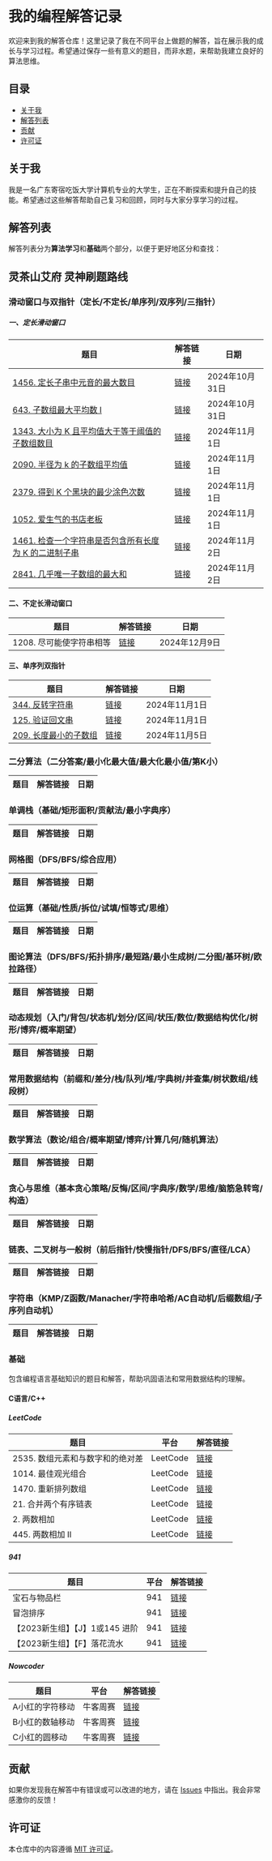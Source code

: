 # 我的编程解答记录

欢迎来到我的解答仓库！这里记录了我在不同平台上做题的解答，旨在展示我的成长与学习过程。希望通过保存一些有意义的题目，而非水题，来帮助我建立良好的算法思维。

## 目录

- [关于我](#关于我)
- [解答列表](#解答列表)
- [贡献](#贡献)
- [许可证](#许可证)

## 关于我

我是一名广东寄宿吃饭大学计算机专业的大学生，正在不断探索和提升自己的技能。希望通过这些解答帮助自己复习和回顾，同时与大家分享学习的过程。

## 解答列表

解答列表分为**算法学习**和**基础**两个部分，以便于更好地区分和查找：

## 灵茶山艾府 灵神刷题路线

### 滑动窗口与双指针（定长/不定长/单序列/双序列/三指针）

##### 一、定长滑动窗口

| 题目       | 解答链接                   | 日期     |
|------------|---------------------------|----------|
| [1456. 定长子串中元音的最大数目](https://leetcode.cn/problems/maximum-number-of-vowels-in-a-substring-of-given-length/description/) | [链接](https://github.com/PCFXPCFX/Programming-Answers/edit/main/EndlessCheng/1456.%20%E5%AE%9A%E9%95%BF%E5%AD%90%E4%B8%B2%E4%B8%AD%E5%85%83%E9%9F%B3%E7%9A%84%E6%9C%80%E5%A4%A7%E6%95%B0%E7%9B%AE.md) | 2024年10月31日 |
|[643. 子数组最大平均数 I](https://leetcode.cn/problems/maximum-average-subarray-i/description/) | [链接](https://github.com/PCFXPCFX/Programming-Answers/blob/main/EndlessCheng/643.%20%E5%AD%90%E6%95%B0%E7%BB%84%E6%9C%80%E5%A4%A7%E5%B9%B3%E5%9D%87%E6%95%B0%20I.cpp) | 2024年10月31日 |
|[1343. 大小为 K 且平均值大于等于阈值的子数组数目](https://leetcode.cn/problems/number-of-sub-arrays-of-size-k-and-average-greater-than-or-equal-to-threshold/description/)  | [链接](https://github.com/PCFXPCFX/Programming-Answers/blob/main/EndlessCheng/1343.%20%E5%A4%A7%E5%B0%8F%E4%B8%BA%20K%20%E4%B8%94%E5%B9%B3%E5%9D%87%E5%80%BC%E5%A4%A7%E4%BA%8E%E7%AD%89%E4%BA%8E%E9%98%88%E5%80%BC%E7%9A%84%E5%AD%90%E6%95%B0%E7%BB%84%E6%95%B0%E7%9B%AE.cpp)   | 2024年11月1日 |
|[2090. 半径为 k 的子数组平均值](https://leetcode.cn/problems/k-radius-subarray-averages/) |[链接](https://github.com/PCFXPCFX/Programming-Answers/blob/main/EndlessCheng/2090.%20%E5%8D%8A%E5%BE%84%E4%B8%BA%20k%20%E7%9A%84%E5%AD%90%E6%95%B0%E7%BB%84%E5%B9%B3%E5%9D%87%E5%80%BC.cpp) |2024年11月1日|
|[2379. 得到 K 个黑块的最少涂色次数](https://leetcode.cn/problems/minimum-recolors-to-get-k-consecutive-black-blocks/) | [链接](https://github.com/PCFXPCFX/Programming-Answers/blob/main/EndlessCheng/2379.%20%E5%BE%97%E5%88%B0%20K%20%E4%B8%AA%E9%BB%91%E5%9D%97%E7%9A%84%E6%9C%80%E5%B0%91%E6%B6%82%E8%89%B2%E6%AC%A1%E6%95%B0.cpp) | 2024年11月1日 |
|[1052. 爱生气的书店老板](https://leetcode.cn/problems/grumpy-bookstore-owner/description/) | [链接](https://github.com/PCFXPCFX/Programming-Answers/blob/main/EndlessCheng/1052.%20%E7%88%B1%E7%94%9F%E6%B0%94%E7%9A%84%E4%B9%A6%E5%BA%97%E8%80%81%E6%9D%BF.cpp) | 2024年11月1日 |
|[1461. 检查一个字符串是否包含所有长度为 K 的二进制子串](https://leetcode.cn/problems/check-if-a-string-contains-all-binary-codes-of-size-k/description/) | [链接](https://github.com/PCFXPCFX/Programming-Answers/blob/main/EndlessCheng/1461.%20%E6%A3%80%E6%9F%A5%E4%B8%80%E4%B8%AA%E5%AD%97%E7%AC%A6%E4%B8%B2%E6%98%AF%E5%90%A6%E5%8C%85%E5%90%AB%E6%89%80%E6%9C%89%E9%95%BF%E5%BA%A6%E4%B8%BA%20K%20%E7%9A%84%E4%BA%8C%E8%BF%9B%E5%88%B6%E5%AD%90%E4%B8%B2.cpp) | 2024年11月2日 |
|[2841. 几乎唯一子数组的最大和](https://leetcode.cn/problems/maximum-sum-of-almost-unique-subarray/description/)  | [链接](https://github.com/PCFXPCFX/Programming-Answers/blob/main/EndlessCheng/2841.%20%E5%87%A0%E4%B9%8E%E5%94%AF%E4%B8%80%E5%AD%90%E6%95%B0%E7%BB%84%E7%9A%84%E6%9C%80%E5%A4%A7%E5%92%8C.cpp) |2024年11月2日|

#### 二、不定长滑动窗口
| 题目       | 解答链接                   | 日期     |
|------------|---------------------------|----------|
|1208. 尽可能使字符串相等 |[链接](https://github.com/PCFXPCFX/Programming-Answers/blob/main/EndlessCheng/1208.%20%E5%B0%BD%E5%8F%AF%E8%83%BD%E4%BD%BF%E5%AD%97%E7%AC%A6%E4%B8%B2%E7%9B%B8%E7%AD%89.cpp)|2024年12月9日|

#### 三、单序列双指针
| 题目       | 解答链接                   | 日期     |
|------------|---------------------------|----------|
| [344. 反转字符串](https://leetcode.cn/problems/reverse-string/description/)|[链接](https://github.com/PCFXPCFX/Programming-Answers/blob/main/EndlessCheng/344.%20%E5%8F%8D%E8%BD%AC%E5%AD%97%E7%AC%A6%E4%B8%B2.md) |2024年11月1日|
|[125. 验证回文串](https://leetcode.cn/problems/valid-palindrome) |[链接](https://github.com/PCFXPCFX/Programming-Answers/blob/main/EndlessCheng/125.%20%E9%AA%8C%E8%AF%81%E5%9B%9E%E6%96%87%E4%B8%B2.md) |2024年11月1日 |
|[209. 长度最小的子数组](https://leetcode.cn/problems/minimum-size-subarray-sum/description/) |[链接](https://github.com/PCFXPCFX/Programming-Answers/blob/main/EndlessCheng/209.%20%E9%95%BF%E5%BA%A6%E6%9C%80%E5%B0%8F%E7%9A%84%E5%AD%90%E6%95%B0%E7%BB%84.md) | 2024年11月5日 |




### 二分算法（二分答案/最小化最大值/最大化最小值/第K小）
| 题目       | 解答链接                   | 日期     |
|------------|---------------------------|----------|
### 单调栈（基础/矩形面积/贡献法/最小字典序）
| 题目       | 解答链接                   | 日期     |
|------------|---------------------------|----------|
### 网格图（DFS/BFS/综合应用）
| 题目       | 解答链接                   | 日期     |
|------------|---------------------------|----------|
### 位运算（基础/性质/拆位/试填/恒等式/思维）
| 题目       | 解答链接                   | 日期     |
|------------|---------------------------|----------|
### 图论算法（DFS/BFS/拓扑排序/最短路/最小生成树/二分图/基环树/欧拉路径）
| 题目       | 解答链接                   | 日期     |
|------------|---------------------------|----------|
### 动态规划（入门/背包/状态机/划分/区间/状压/数位/数据结构优化/树形/博弈/概率期望）
| 题目       | 解答链接                   | 日期     |
|------------|---------------------------|----------|
### 常用数据结构（前缀和/差分/栈/队列/堆/字典树/并查集/树状数组/线段树）
| 题目       | 解答链接                   | 日期     |
|------------|---------------------------|----------|
### 数学算法（数论/组合/概率期望/博弈/计算几何/随机算法）
| 题目       | 解答链接                   | 日期     |
|------------|---------------------------|----------|
### 贪心与思维（基本贪心策略/反悔/区间/字典序/数学/思维/脑筋急转弯/构造）
| 题目       | 解答链接                   | 日期     |
|------------|---------------------------|----------|
### 链表、二叉树与一般树（前后指针/快慢指针/DFS/BFS/直径/LCA）
| 题目       | 解答链接                   | 日期     |
|------------|---------------------------|----------|
### 字符串（KMP/Z函数/Manacher/字符串哈希/AC自动机/后缀数组/子序列自动机）
| 题目       | 解答链接                   | 日期     |
|------------|---------------------------|----------|

### 基础

包含编程语言基础知识的题目和解答，帮助巩固语法和常用数据结构的理解。

#### C语言/C++

##### LeetCode

| 题目                               | 平台      | 解答链接                                                                                                                                     |
|-----------------------------------|-----------|--------------------------------------------------------------------------------------------------------------------------------------------|
| 2535. 数组元素和与数字和的绝对差 | LeetCode  | [链接](https://github.com/PCFXPCFX/leetcode-solution/blob/main/leetcode/2535difference-between-element-sum-and-digit-sum-of-an-array.c) |
| 1014. 最佳观光组合               | LeetCode  | [链接](https://github.com/PCFXPCFX/leetcode-solution/blob/main/leetcode/1014.%20Best%20Sightseeing%20Pair.c)                           |
| 1470. 重新排列数组               | LeetCode  | [链接](https://github.com/PCFXPCFX/Programming-Answers/blob/main/leetcode/1470.%20%E9%87%8D%E6%96%B0%E6%8E%92%E5%88%97%E6%95%B0%E7%BB%84) |
| 21. 合并两个有序链表             | LeetCode  | [链接](https://github.com/PCFXPCFX/Programming-Answers/blob/main/leetcode/21.%20%E5%90%88%E5%B9%B6%E4%B8%A4%E4%B8%AA%E6%9C%89%E5%BA%8F%E9%93%BE%E8%A1%A8.cpp) |
| 2. 两数相加                      | LeetCode  | [链接](https://github.com/PCFXPCFX/Programming-Answers/blob/main/leetcode/2.%20%E4%B8%A4%E6%95%B0%E7%9B%B8%E5%8A%A0.cpp)             |
| 445. 两数相加 II                 | LeetCode  | [链接](https://github.com/PCFXPCFX/Programming-Answers/blob/main/leetcode/445.%20%E4%B8%A4%E6%95%B0%E7%9B%B8%E5%8A%A0%20II.cpp)      |

##### 941

| 题目               | 平台 | 解答链接                                                                                                          |
|-------------------|------|------------------------------------------------------------------------------------------------------------------|
| 宝石与物品栏      | 941  | [链接](https://github.com/PCFXPCFX/leetcode-solution/blob/main/941solution/F1003%20%E5%AE%9D%E7%9F%B3%E4%B8%8E%E7%89%A9%E5%93%81%E6%A0%8F.c) |
| 冒泡排序         | 941  | [链接](https://github.com/PCFXPCFX/leetcode-solution/blob/main/941solution/YBT2039%E5%86%92%E6%B3%A1%E6%8E%92%E5%BA%8F.c)                     |
| 【2023新生组】【J】1或145 进阶 | 941  | [链接](https://github.com/PCFXPCFX/Programming-Answers/blob/main/941solution/C1009%E3%80%902023%E6%96%B0%E7%94%9F%E7%BB%84%E3%80%91%E3%80%90J%E3%80%911%E6%88%96145%20-%20%E8%BF%9B%E9%98%B6.md) |
|【2023新生组】【F】落花流水 | 941 |[链接](https://github.com/PCFXPCFX/Programming-Answers/blob/main/941solution/P949%E3%80%902023%E6%96%B0%E7%94%9F%E7%BB%84%E3%80%91%E3%80%90F%E3%80%91%E8%90%BD%E8%8A%B1%E6%B5%81%E6%B0%B4.c) |

##### Nowcoder

| 题目                  | 平台     | 解答链接                                                                                     |
|----------------------|----------|-----------------------------------------------------------------------------------------------|
| A小红的字符移动     | 牛客周赛 | [链接](https://github.com/PCFXPCFX/leetcode-solution/blob/main/nowcoder/Round62/A.c)       |
| B小红的数轴移动     | 牛客周赛 | [链接](https://github.com/PCFXPCFX/leetcode-solution/blob/main/nowcoder/Round62/B.c)       |
| C小红的圆移动       | 牛客周赛 | [链接](https://github.com/PCFXPCFX/leetcode-solution/blob/main/nowcoder/Round62/C.c)       |

## 贡献

如果你发现我在解答中有错误或可以改进的地方，请在 [Issues](https://github.com/PCFXPCFX/leetcode-solution/issues) 中指出。我会非常感激你的反馈！

## 许可证

本仓库中的内容遵循 [MIT 许可证](LICENSE)。
